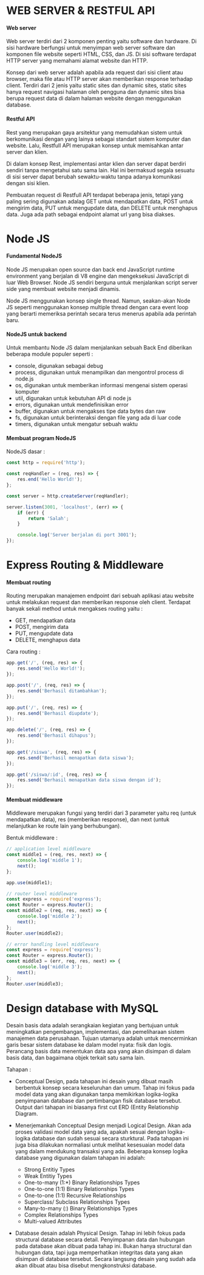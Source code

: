 # WEB SERVER & RESTFUL API

#### Web server

Web server terdiri dari 2 komponen penting yaitu software dan hardware. Di sisi hardware berfungsi untuk menyimpan web server software dan komponen file website seperti HTML, CSS, dan JS. Di sisi software terdapat HTTP server yang memahami alamat website dan HTTP.

Konsep dari web server adalah apabila ada request dari sisi client atau browser, maka file atau HTTP server akan memberikan response terhadap client. Terdiri dari 2 jenis yaitu static sites dan dynamic sites, static sites hanya request navigasi halaman oleh pengguna dan dynamic sites bisa berupa request data di dalam halaman website dengan menggunakan database.

#### Restful API

Rest yang merupakan gaya arsitektur yang memudahkan sistem untuk berkomunikasi dengan yang lainya sebagai standart sistem komputer dan website. Lalu, Restfull API merupakan konsep untuk memisahkan antar server dan klien.

Di dalam konsep Rest, implementasi antar klien dan server dapat berdiri sendiri tanpa mengetahui satu sama lain. Hal ini bermaksud segala sesuatu di sisi server dapat berubah sewaktu-waktu tanpa adanya komunikasi dengan sisi klien.

Pembuatan request di Restfull API terdapat beberapa jenis, tetapi yang paling sering digunakan adalag GET untuk mendapatkan data, POST untuk mengirim data, PUT untuk mengupdate data, dan DELETE untuk menghapus data. Juga ada path sebagai endpoint alamat url yang bisa diakses.

# Node JS

#### Fundamental NodeJS

Node JS merupakan open source dan back end JavaScript runtime environment yang berjalan di V8 engine dan mengeksekusi JavaScript di luar Web Browser. Node JS sendiri berguna untuk menjalankan script server side yang membuat website menjadi dinamis.

Node JS menggunakan konsep single thread. Namun, seakan-akan Node JS seperti menggunakan konsep multiple thread dengan cara event loop yang berarti memeriksa perintah secara terus menerus apabila ada perintah baru.

#### NodeJS untuk backend

Untuk membantu Node JS dalam menjalankan sebuah Back End diberikan beberapa module populer seperti :

- console, digunakan sebagai debug
- process, digunakan untuk menampilkan dan mengontrol process di node.js
- os, digunakan untuk memberikan informasi mengenai sistem operasi komputer
- util, digunakan untuk kebutuhan API di node js
- errors, digunakan untuk mendefinisikan error
- buffer, digunakan untuk mengakses tipe data bytes dan raw
- fs, digunakan untuk berinteraksi dengan file yang ada di luar code
- timers, digunakan untuk mengatur sebuah waktu

#### Membuat program NodeJS

NodeJS dasar :

```js
const http = require('http');

const reqHandler = (req, res) => {
	res.end('Hello World!');
};

const server = http.createServer(reqHandler);

server.listen(3001, 'localhost', (err) => {
	if (err) {
		return 'Salah';
	}

	console.log('Server berjalan di port 3001');
});
```

# Express Routing & Middleware

#### Membuat routing

Routing merupakan manajemen endpoint dari sebuah aplikasi atau website untuk melakukan request dan memberikan response oleh client. Terdapat banyak sekali method untuk mengakses routing yaitu :

- GET, mendapatkan data
- POST, mengirim data
- PUT, mengupdate data
- DELETE, menghapus data

Cara routing :

```js
app.get('/', (req, res) => {
	res.send('Hello World!');
});

app.post('/', (req, res) => {
	res.send('Berhasil ditambahkan');
});

app.put('/', (req, res) => {
	res.send('Berhasil diupdate');
});

app.delete('/', (req, res) => {
	res.send('Berhasil dihapus');
});

app.get('/siswa', (req, res) => {
	res.send('Berhasil menapatkan data siswa');
});

app.get('/siswa/:id', (req, res) => {
	res.send('Berhasil menapatkan data siswa dengan id');
});
```

#### Membuat middleware

Middleware merupakan fungsi yang terdiri dari 3 parameter yaitu req (untuk mendapatkan data), res (memberikan response), dan next (untuk melanjutkan ke route lain yang berhubungan).

Bentuk middleware :

```js
// application level middleware
const middle1 = (req, res, next) => {
	console.log('middle 1');
	next();
};

app.use(middle1);

// router level middleware
const express = require('express');
const Router = express.Router();
const middle2 = (req, res, next) => {
	console.log('middle 2');
	next();
};
Router.user(middle2);

// error handling level middleware
const express = require('express');
const Router = express.Router();
const middle3 = (err, req, res, next) => {
	console.log('middle 3');
	next();
};
Router.user(middle3);
```

# Design database with MySQL

Desain basis data
adalah serangkaian kegiatan yang bertujuan untuk meningkatkan pengembangan, implementasi, dan pemeliharaan sistem manajemen data perusahaan. Tujuan utamanya adalah untuk mencerminkan garis besar sistem database ke dalam model nyata: fisik dan logis. Perancang basis data menentukan data apa yang akan disimpan di dalam basis data, dan bagaimana objek terkait satu sama lain.

Tahapan :

- Conceptual Design, pada tahapan ini desain yang dibuat masih berbentuk konsep secara keseluruhan dan umum. Tahap ini fokus pada model data yang akan digunakan tanpa memikirkan logika-logika penyimpanan database dan pertimbangan fisik database tersebut. Output dari tahapan ini biasanya first cut ERD (Entity Relationship Diagram.

- Menerjemankah Conceptual Design menjadi Logical Design. Akan ada proses validasi model data yang ada, apakah sesuai dengan logika-logika database dan sudah sesuai secara sturktural. Pada tahapan ini juga bisa dilakukan normaliasi untuk melihat kesesuaian model data yang dalam mendukung transaksi yang ada. Beberapa konsep logika database yang digunakan dalam tahapan ini adalah:

  - Strong Entitiy Types
  - Weak Entitiy Types
  - One-to-many (1:\*) Binary Relationships Types
  - One-to-one (1:1) Binary Relationships Types
  - One-to-one (1:1) Recursive Relationships
  - Superclass/ Subclass Relationships Types
  - Many-to-many (:) Binary Relationships Types
  - Complex Relationships Types
  - Multi-valued Attributes

- Database desain adalah Physical Design. Tahap ini lebih fokus pada structural database secara detail. Penyimpanan data dan hubungan pada database akan dibuat pada tahap ini. Bukan hanya structural dan hubungan data, tapi juga memperhatikan integritas data yang akan disimpan di database tersebut. Secara langsung desain yang sudah ada akan dibuat atau bisa disebut mengkonstruksi database.
